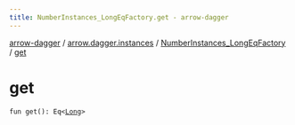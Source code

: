 ```yaml
---
title: NumberInstances_LongEqFactory.get - arrow-dagger
---
```


[arrow-dagger](../../index.html) / [arrow.dagger.instances](../index.html) / [NumberInstances_LongEqFactory](index.html) / [get](./get.html)

# get

`fun get(): Eq<`[`Long`](https://kotlinlang.org/api/latest/jvm/stdlib/kotlin/-long/index.html)`>`